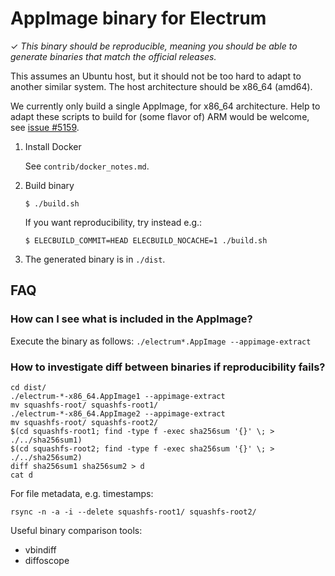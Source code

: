 AppImage binary for Electrum
============================

✓ _This binary should be reproducible, meaning you should be able to generate
   binaries that match the official releases._

This assumes an Ubuntu host, but it should not be too hard to adapt to another
similar system. The host architecture should be x86_64 (amd64).

We currently only build a single AppImage, for x86_64 architecture.
Help to adapt these scripts to build for (some flavor of) ARM would be welcome,
see [issue #5159](https://github.com/spesmilo/electrum/issues/5159).


1. Install Docker

    See `contrib/docker_notes.md`.

2. Build binary

    ```
    $ ./build.sh
    ```
    If you want reproducibility, try instead e.g.:
    ```
    $ ELECBUILD_COMMIT=HEAD ELECBUILD_NOCACHE=1 ./build.sh
    ```

3. The generated binary is in `./dist`.


## FAQ

### How can I see what is included in the AppImage?
Execute the binary as follows: `./electrum*.AppImage --appimage-extract`

### How to investigate diff between binaries if reproducibility fails?
```
cd dist/
./electrum-*-x86_64.AppImage1 --appimage-extract
mv squashfs-root/ squashfs-root1/
./electrum-*-x86_64.AppImage2 --appimage-extract
mv squashfs-root/ squashfs-root2/
$(cd squashfs-root1; find -type f -exec sha256sum '{}' \; > ./../sha256sum1)
$(cd squashfs-root2; find -type f -exec sha256sum '{}' \; > ./../sha256sum2)
diff sha256sum1 sha256sum2 > d
cat d
```

For file metadata, e.g. timestamps:
```
rsync -n -a -i --delete squashfs-root1/ squashfs-root2/
```

Useful binary comparison tools:
- vbindiff
- diffoscope
